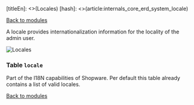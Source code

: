 [titleEn]: <>(Locales)
[hash]: <>(article:internals_core_erd_system_locale)

[Back to modules](./../10-modules.md)

A locale provides internationalization information for the locality of the admin user.

![Locales](./dist/erd-shopware-core-system-locale.png)


### Table `locale`

Part of the I18N capabilities of Shopware. Per default this table already contains a list of valid locales.


[Back to modules](./../10-modules.md)

